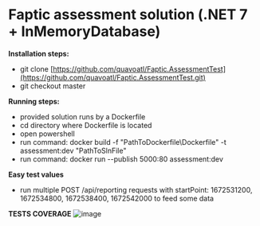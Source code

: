 # Faptic assessment solution (.NET 7 + InMemoryDatabase)

**Installation steps:**
- git clone [https://github.com/quavoatl/Faptic.AssessmentTest](https://github.com/quavoatl/Faptic.AssessmentTest.git)
- git checkout master

**Running steps:**
- provided solution runs by a Dockerfile
- cd directory where Dockerfile is located
- open powershell
- run command: docker build -f "PathToDockerfile\Dockerfile" -t assessment:dev "PathToSlnFile"
- run command: docker run --publish 5000:80 assessment:dev
  
**Easy test values**
- run multiple POST /api/reporting requests with startPoint: 1672531200, 1672534800, 1672538400, 1672542000 to feed some data

**TESTS COVERAGE**
 ![image](https://github.com/quavoatl/Faptic.AssessmentTest/assets/45335304/4f4e2b96-9833-4934-851a-3d03981f3136)

